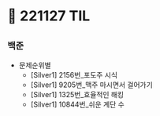 # 🚩 221127 TIL

## **`백준`**

- 문제순위별
  - [Silver1] 2156번\_포도주 시식
  - [Silver1] 9205번\_맥주 마시면서 걸어가기
  - [Silver1] 1325번\_효율적인 해킹
  - [Silver1] 10844번\_쉬운 계단 수
